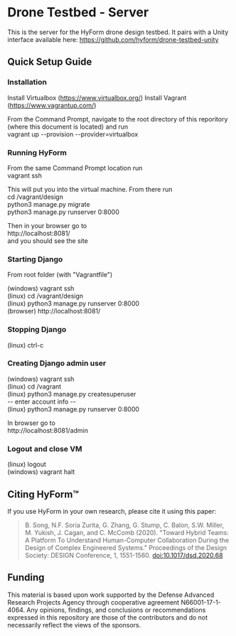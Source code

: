 # Drone Testbed - Server
This is the server for the HyForm drone design testbed. It pairs with a Unity interface available here: https://github.com/hyform/drone-testbed-unity

## Quick Setup Guide
### Installation 
Install Virtualbox  (https://www.virtualbox.org/)
Install Vagrant  (https://www.vagrantup.com/)  
  
From the Command Prompt, navigate to the root directory of this reporitory (where this document is located) and run  
vagrant up --provision --provider=virtualbox    
  
### Running HyForm
From the same Command Prompt location run  
vagrant ssh  
  
This will put you into the virtual machine. From there run  
cd /vagrant/design  
python3 manage.py migrate  
python3 manage.py runserver 0:8000  
  
Then in your browser go to  
http://localhost:8081/  
and you should see the site  
  
### Starting Django 
From root folder (with "Vagrantfile")  
  
(windows)	vagrant ssh  
(linux)		cd /vagrant/design  
(linux)		python3 manage.py runserver 0:8000  
(browser)	http://localhost:8081/  
  
  
  
  
### Stopping Django 
  
(linux)		ctrl-c  
  
  
  
### Creating Django admin user 
  
(windows)	vagrant ssh  
(linux)		cd /vagrant  
(linux)		python3 manage.py createsuperuser  
-- enter account info --  
(linux)		python3 manage.py runserver 0:8000  
  
In browser go to  
http://localhost:8081/admin  
  
  
### Logout and close VM

(linux)		logout  
(windows)	vagrant halt  


## Citing HyForm™
If you use HyForm in your own research, please cite it using this paper:

> B. Song, N.F. Soria Zurita, G. Zhang, G. Stump, C. Balon, S.W. Miller, M. Yukish, J. Cagan, and C. McComb (2020). "Toward Hybrid Teams: A Platform To Understand Human-Computer Collaboration During the Design of Complex Engineered Systems." Proceedings of the Design Society: DESIGN Conference, 1, 1551-1560. [doi:10.1017/dsd.2020.68](https://doi.org/10.1017/dsd.2020.68)

## Funding
This material is based upon work supported by the Defense Advanced Research Projects Agency through cooperative agreement N66001-17-1-4064. Any opinions, findings, and conclusions or recommendations expressed in this repository are those of the contributors and do not necessarily reflect the views of the sponsors.
